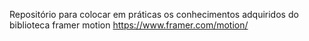 Repositório para colocar em práticas os conhecimentos adquiridos do biblioteca framer motion
https://www.framer.com/motion/